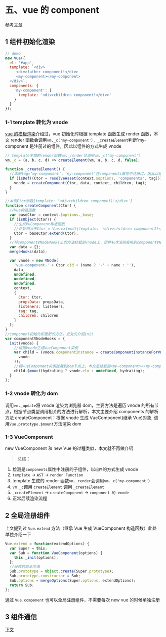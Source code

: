 # 五、vue 的 component

[参考文章](https://blog.csdn.net/tangxiujiang/article/details/80718733)

## 1 组件初始化渲染

```js
// demo
new Vue({
  el: '#app',
  template: `<div>
     <div>father component!</div>
     <my-component></my-component>
  </div>`,
  components: {
    'my-component': {
      template: '<div>children component!</div>'
    }
  }
});
```

### 1-1 template 转化为 vnode

[vue 的模板渲染](./2.vue模板渲染.md)介绍过，vue 初始化时根据 template 函数生成 render 函数，本文 render 函数会调用`vm._c('my-component'）`，`_createElement`判断'my-component 是注册过的组件，因此以组件的方式生成 vnode

[](./vue/src/core/instance/render.js)

```js
// template生成的render函数vm._render会调用vm._c('my-component'）
vm._c = (a, b, c, d) => createElement(vm, a, b, c, d, false);
```

```js
function _createElement() {
  //本例tag=‘my-component’，‘my-component’在components属性中注册过，因此以组件的方式生成vnode
  if (isDef((Ctor = resolveAsset(context.$options, 'components', tag)))) {
    vnode = createComponent(Ctor, data, context, children, tag);
  }
}

//本例Ctor参数{template: '<div>children component1!</div>'}
function createComponent(Ctor) {
  //Vue构造函数
  var baseCtor = context.$options._base;
  if (isObject(Ctor)) {
    //生成VuComponent构造函数
    //此处相当于Ctor = Vue.extend({template: '<div>children component1!</div>'}), Vue.extend后面有介绍;
    Ctor = baseCtor.extend(Ctor);
  }
  //将componentVNodeHooks上的方法挂载到vnode上，组件初次渲染会用到componentVNodeHooks.init
  var data = {};
  mergeHooks(data);

  var vnode = new VNode(
    'vue-component-' + Ctor.cid + (name ? '-' + name : ''),
    data,
    undefined,
    undefined,
    undefined,
    context,
    {
      Ctor: Ctor,
      propsData: propsData,
      listeners: listeners,
      tag: tag,
      children: children
    }
  );
}
//component初始化和更新的方法，此处先介绍init
var componentVNodeHooks = {
  init(vnode) {
    //根据Vnode生成VueComponent实例
    var child = (vnode.componentInstance = createComponentInstanceForVnode(
      vnode
    ));
    //将VueComponent实例挂载到dom节点上，本文是挂载到<my-component></my-component>节点
    child.$mount(hydrating ? vnode.elm : undefined, hydrating);
  }
};
```

### 1-2 vnode 转化为 dom

调用`vm._update`将 vnode 渲染为浏览器 dom，主要方法是遍历 vnode 的所有节点，根据节点类型调用相关的方法进行解析，本文主要介绍 components 的解析方法 createComponent：根据 vnode 生成 VueComponent(继承 Vue)对象,
调用`Vue.prototype.$mount`方法渲染 dom

### 1-3 VueComponent

new VueComponent 和 new Vue 的过程类似，本文就不再做介绍

> 总结：

1. 检测是`components`属性中注册的子组件，以`组件`的方式生成 vnode
2. `template` -> `AST` -> `render Function`
3. template 生成的 render 函数`vm._render`会调用`vm._c('my-component'）`
4. `vm._c`调用 `createElement` 调用 `_createElement`
5. `_createElement` -> `createComponent` -> `component 的 vnode`
6. 正常后续渲染流程

## 2 全局注册组件

上文提到过 `Vue.extend` 方法（继承 Vue 生成 VueComponent 构造函数）此处单独介绍一下

[](./vue/src/core/global-api/extend.js)

```js
Vue.extend = function(extendOptions) {
  var Super = this;
  var Sub = function VueComponent(options) {
    this._init(options);
  };
  //经典的继承写法
  Sub.prototype = Object.create(Super.prototype);
  Sub.prototype.constructor = Sub;
  Sub.options = mergeOptions(Super.options, extendOptions);
  return Sub;
};
```

通过 `Vue.component` 也可以全局注册组件，不需要每次 new vue 的时候单独注册

## 3 组件通信

[下文](./5-2.vue的component的组件通信.md)
